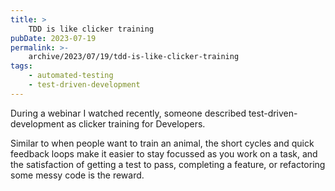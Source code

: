 ```yaml
---
title: >
    TDD is like clicker training
pubDate: 2023-07-19
permalink: >-
    archive/2023/07/19/tdd-is-like-clicker-training
tags:
    - automated-testing
    - test-driven-development
---
```


During a webinar I watched recently, someone described test-driven-development as clicker training for Developers.

Similar to when people want to train an animal, the short cycles and quick feedback loops make it easier to stay focussed as you work on a task, and the satisfaction of getting a test to pass, completing a feature, or refactoring some messy code is the reward.
